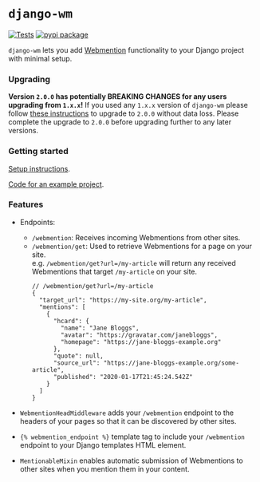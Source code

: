 # `django-wm`

[![Tests](https://github.com/beatonma/django-wm/actions/workflows/runtests.yml/badge.svg)](https://github.com/beatonma/django-wm/actions/workflows/runtests.yml) [![pypi package](https://badge.fury.io/py/django-wm.svg)](https://badge.fury.io/py/django-wm)

`django-wm` lets you add [Webmention](https://indieweb.org/Webmention) functionality to your Django project with minimal setup.

### Upgrading

**Version `2.0.0` has potentially BREAKING CHANGES for any users upgrading from `1.x.x`!** If you used any `1.x.x` version of `django-wm` please follow [these instructions](docs/upgrading_to_2.0.md) to upgrade to `2.0.0` without data loss. Please complete the upgrade to `2.0.0` before upgrading further to any later versions.

### Getting started
[Setup instructions](docs/getting_started.md).

[Code for an example project](https://github.com/beatonma/django-wm-example).

### Features
- Endpoints:
  - `/webmention`: Receives incoming Webmentions from other sites.
  - `/webmention/get`: Used to retrieve Webmentions for a page on your site.  
    e.g. `/webmention/get?url=/my-article` will return any received Webmentions that target `/my-article` on your site.
    ```json5
    // /webmention/get?url=/my-article
    {
      "target_url": "https://my-site.org/my-article",
      "mentions": [
        {
          "hcard": {
            "name": "Jane Bloggs",
            "avatar": "https://gravatar.com/janebloggs",
            "homepage": "https://jane-bloggs-example.org"
          },
          "quote": null,
          "source_url": "https://jane-bloggs-example.org/some-article",
          "published": "2020-01-17T21:45:24.542Z"
        }
      ]
    }
    ```

- `WebmentionHeadMiddleware` adds your `/webmention` endpoint to the headers of your pages so that it can be discovered by other sites.

- `{% webmention_endpoint %}` template tag to include your `/webmention` endpoint to your Django templates <head> HTML element.

- `MentionableMixin` enables automatic submission of Webmentions to other sites when you mention them in your content.
